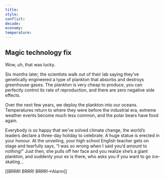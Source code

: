 ```yaml
---
title: 
style: 
conflict: 
decade: 
economy: 
temperature: 
---
```


## Magic technology fix


Wow, uh, that was lucky.

Six months later, the scientists walk out of their lab saying they’ve genetically engineered a type of plankton that absorbs and destroys greenhouse gases. The plankton is very cheap to produce, you can perfectly control its rate of reproduction, and there are zero negative side effects.

Over the next few years, we deploy the plankton into our oceans. Temperatures return to where they were before the industrial era, extreme weather events become much less common, and the polar bears have food again.

Everybody is so happy that we’ve solved climate change, the world’s leaders declare a three-day holiday to celebrate. A huge statue is erected in your honour. At the unveiling, your high school English teacher gets on stage and tearfully says, “I was so wrong when I said you’d amount to nothing!” Just then, she pulls off her face and you realize she’s a giant plankton, and suddenly your ex is there, who asks you if you want to go ice-skating…

[[BRRR! BRRR! BRRR!->Alarm]]
